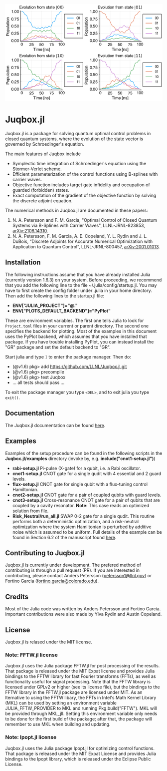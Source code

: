 ![Control functions](examples/cnot2-pop.png)

# Juqbox.jl

Juqbox.jl is a package for solving quantum optimal control problems in closed quantum systems, where the evolution of the state vector is governed by Schroedinger's equation.

The main features of Juqbox include
- Symplectic time integration of Schroedinger's equation using the Stormer-Verlet scheme.
- Efficient parameterization of the control functions using B-splines with carrier waves.
- Objective function includes target gate infidelity and occupation of guarded (forbidden) states.
- Exact computation of the gradient of the objective function by solving the discrete adjoint equation.

The numerical methods in Juqbox.jl are documented in these papers:
1. N. A. Petersson and F. M. Garcia, "Optimal Control of Closed Quantum Systems via B-Splines with Carrier Waves", LLNL-JRNL-823853, [arXiv:2106.14310](https://arxiv.org/abs/2106.14310).
2. N. A. Petersson, F. M. Garcia, A. E. Copeland, Y. L. Rydin and J. L. DuBois, “Discrete Adjoints for Accurate Numerical Optimization with Application to Quantum Control”, LLNL-JRNL-800457, [arXiv:2001.01013](https://arxiv.org/abs/2001.01013).

## Installation

The following instructions assume that you have already installed Julia (currently version 1.6.3) on your system. Before proceeding, we recommend that you add the following line to the file ~/.julia/config/startup.jl. You may have to first create the config folder under .julia in your home directory. Then add the following lines to the startup.jl file:

- **ENV["JULIA_PROJECT"]="@."**
- **ENV["PLOTS_DEFAULT_BACKEND"]="PyPlot"**

These are environment variables. The first one tells Julia to look for `Project.toml` files in your current or parent directory. The second one specifies the backend for plotting. Most of the examples in this document uses the PyPlot backend, which assumes that you have installed that package. If you have trouble installing PyPlot, you can instead install the "GR" package and set the default backend to "GR".

Start julia and type `]` to enter the package manager. Then do:
- (@v1.6) pkg> add  https://github.com/LLNL/Juqbox.jl.git
- (@v1.6) pkg> precompile
- (@v1.6) pkg> test Juqbox
- ... all tests should pass ...

To exit the package manager you type `<DEL>`, and to exit julia you type `exit()`.
 
## Documentation

The Juqbox.jl documentation can be found [here](https://software.llnl.gov/Juqbox.jl/).

## Examples

Examples of the setup procedure can be found in the following scripts in the **Juqbox.jl/examples** directory (invoke by, e.g. **include("cnot1-setup.jl")**) 
- **rabi-setup.jl** Pi-pulse (X-gate) for a qubit, i.e. a Rabi oscillator.
- **cnot1-setup.jl** CNOT gate for a single qudit with 4 essential and 2 guard levels. 
- **flux-setup.jl** CNOT gate for single qubit with a flux-tuning control Hamiltonian.
- **cnot2-setup.jl** CNOT gate for a pair of coupled qubits with guard levels.
- **cnot3-setup.jl** Cross-resonance CNOT gate for a pair of qubits that are coupled by a cavity resonator. **Note:** This case reads an optimized solution from file.
- **Risk_Neutral/run_all.jl** SWAP 0-2 gate for a single qudit. This routine performs both a deterministic optimization, and a risk-neutral optimization
where the system Hamiltonian is perturbed by additive noise which is assumed to be uniform. Full details of the example can be found in Section 6.2 of 
the manuscript found [here](https://arxiv.org/abs/2106.14310).

## Contributing to Juqbox.jl
Juqbox.jl is currently under development. The prefered method of contributing is through a pull request (PR). If you are interested in contributing, please contact Anders Petersson (petersson1@llnl.gov) or Fortino Garcia (fortino.garcia@colorado.edu).

## Credits
Most of the Julia code was written by Anders Petersson and Fortino Garcia. Important contributions were also made by Ylva Rydin and Austin Copeland. 

## License
Juqbox.jl is relased under the MIT license.

### Note: FFTW.jl license 
Juqbox.jl uses the Julia package FFTW.jl for post processing of the
results. That package is released under the MIT Expat license and provides Julia bindings to the
FFTW library for fast Fourier transforms (FFTs), as well as functionality useful for signal
processing. Note that the FFTW library is licensed under GPLv2 or higher (see its license file), but
the bindings to the FFTW library in the FFTW.jl package are licensed under MIT. As an lternative to
using the FFTW libary, the FFTs in Intel's Math Kernel Library (MKL) can be used by setting an
environment variable JULIA_FFTW_PROVIDER to MKL and running Pkg.build("FFTW"). MKL will be provided
through MKL_jll. Setting this environment variable only needs to be done for the first build of the
package; after that, the package will remember to use MKL when building and updating.

### Note: Ipopt.jl license 
Juqbox.jl uses the Julia package Ipopt.jl for optimizing control
functions. That package is released under the MIT Expat License and provides Julia bindings to the
Ipopt library, which is released under the Eclipse Public License.





